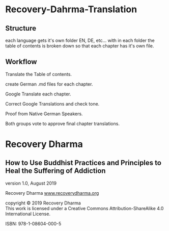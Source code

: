 # Recovery-Dahrma-Translation
## Structure
each language gets it's own folder EN, DE, etc... with in each folder the table of contents is broken down so that each chapter has it's own file.
## Workflow
Translate the Table of contents. 

create German .md files for each chapter.

Google Translate each chapter.

Correct Google Translations and check tone.

Proof from Native German Speakers.

Both groups vote to approve final chapter translations.
 
# Recovery Dharma 
## How to Use Buddhist Practices and Principles to Heal the Suffering of Addiction 

version 1.0, August 2019  

Recovery Dharma www.recoverydharma.org 
 
copyright © 2019 Recovery Dharma   
This work is licensed under a Creative Commons  Attribution-ShareAlike 4.0 International License. 
 
ISBN: 978-1-08604-000-5 

